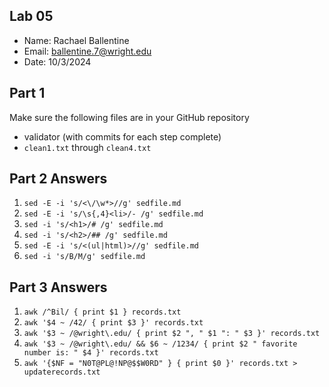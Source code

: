## Lab 05

- Name: Rachael Ballentine
- Email: ballentine.7@wright.edu
- Date: 10/3/2024

## Part 1 

Make sure the following files are in your GitHub repository
- validator (with commits for each step complete)
- `clean1.txt` through `clean4.txt`

## Part 2 Answers

1. `sed -E -i 's/<\/\w*>//g' sedfile.md`
2. `sed -E -i 's/\s{,4}<li>/- /g' sedfile.md`
3. `sed -i 's/<h1>/# /g' sedfile.md`
4. `sed -i 's/<h2>/## /g' sedfile.md`
5. `sed -E -i 's/<(ul|html)>//g' sedfile.md`
6. `sed -i 's/B/M/g' sedfile.md`

## Part 3 Answers

1. `awk /^Bil/ { print $1 } records.txt`
2. `awk '$4 ~ /42/ { print $3 }' records.txt`
3. `awk '$3 ~ /@wright\.edu/ { print $2 ", " $1 ": " $3 }' records.txt`
4. `awk '$3 ~ /@wright\.edu/ && $6 ~ /1234/ { print $2 " favorite number is: " $4 }' records.txt`
5. `awk '{$NF = "N0T@PL@!NP@$$W0RD" } { print $0 }' records.txt > updaterecords.txt`
